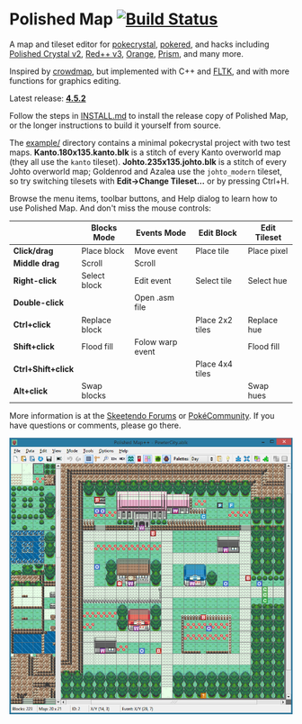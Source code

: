 # Polished Map [![Build Status](https://travis-ci.org/Rangi42/polished-map.svg?branch=master)](https://travis-ci.org/Rangi42/polished-map)

A map and tileset editor for [pokecrystal](https://github.com/pret/pokecrystal), [pokered](https://github.com/pret/pokered), and hacks including [Polished Crystal v2](https://github.com/Rangi42/polishedcrystal/tree/v2.2.0), [Red++ v3](https://github.com/TheFakeMateo/rpp-backup), [Orange](https://github.com/PiaCarrot/pokeorange), [Prism](https://www.reddit.com/r/PokemonPrism), and many more.

Inspired by [crowdmap](https://github.com/yenatch/crowdmap), but implemented with C++ and [FLTK](http://www.fltk.org/), and with more functions for graphics editing.

Latest release: [**4.5.2**](https://github.com/Rangi42/polished-map/releases/tag/v4.5.2)

Follow the steps in [INSTALL.md](INSTALL.md) to install the release copy of Polished Map, or the longer instructions to build it yourself from source.

The [example/](example/) directory contains a minimal pokecrystal project with two test maps. **Kanto.180x135.kanto.blk** is a stitch of every Kanto overworld map (they all use the `kanto` tileset). **Johto.235x135.johto.blk** is a stitch of every Johto overworld map; Goldenrod and Azalea use the `johto_modern` tileset, so try switching tilesets with **Edit→Change Tileset…** or by pressing Ctrl+H.

Browse the menu items, toolbar buttons, and Help dialog to learn how to use Polished Map. And don't miss the mouse controls:

|                      | Blocks Mode   | Events Mode      | Edit Block      | Edit Tileset |
|----------------------|---------------|------------------|-----------------|--------------|
| **Click/drag**       | Place block   | Move event       | Place tile      | Place pixel  |
| **Middle drag**      | Scroll        | Scroll           |                 |              |
| **Right-click**      | Select block  | Edit event       | Select tile     | Select hue   |
| **Double-click**     |               | Open .asm file   |                 |              |
| **Ctrl+click**       | Replace block |                  | Place 2x2 tiles | Replace hue  |
| **Shift+click**      | Flood fill    | Folow warp event |                 | Flood fill   |
| **Ctrl+Shift+click** |               |                  | Place 4x4 tiles |              |
| **Alt+click**        | Swap blocks   |                  |                 | Swap hues    |

More information is at the [Skeetendo Forums](https://hax.iimarckus.org/topic/7222/) or [PokéCommunity](https://www.pokecommunity.com/showthread.php?t=425994). If you have questions or comments, please go there.

![Screenshot](screenshot.png)
